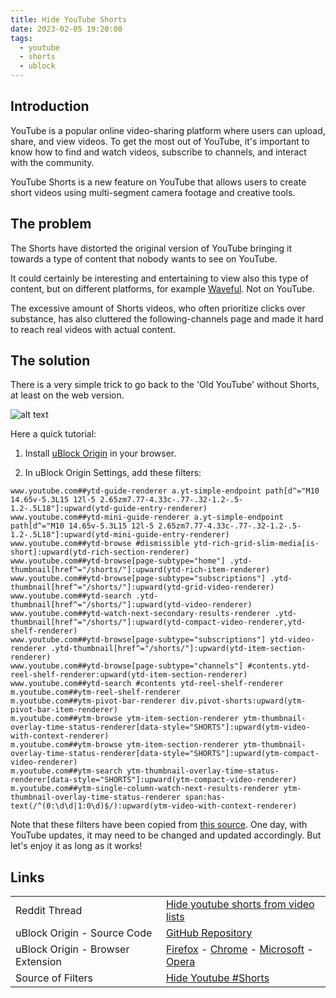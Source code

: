 ```yaml
---
title: Hide YouTube Shorts
date: 2023-02-05 19:20:00
tags:
  - youtube
  - shorts
  - ublock
---
```


## Introduction

YouTube is a popular online video-sharing platform where users can upload, share, and view videos. To get the most out of YouTube, it\'s important to know how to find and watch videos, subscribe to channels, and interact with the community.

YouTube Shorts is a new feature on YouTube that allows users to create short videos using multi-segment camera footage and creative tools. 

## The problem

The Shorts have distorted the original version of YouTube bringing it towards a type of content that nobody wants to see on YouTube. 

It could certainly be interesting and entertaining to view also this type of content, but on different platforms, for example [Waveful](https://invites.waveful.app/EKYC). Not on YouTube.

The excessive amount of Shorts videos, who often prioritize clicks over substance, has also cluttered the following-channels page and made it hard to reach real videos with actual content.


## The solution

There is a very simple trick to go back to the \'Old YouTube\' without Shorts, at least on the web version. 

![alt text][no_shorts_img]

Here a quick tutorial:

1. Install [uBlock Origin](https://github.com/gorhill/uBlock) in your browser.

2. In uBlock Origin Settings, add these filters:
```
www.youtube.com##ytd-guide-renderer a.yt-simple-endpoint path[d^="M10 14.65v-5.3L15 12l-5 2.65zm7.77-4.33c-.77-.32-1.2-.5-1.2-.5L18"]:upward(ytd-guide-entry-renderer)
www.youtube.com##ytd-mini-guide-renderer a.yt-simple-endpoint path[d^="M10 14.65v-5.3L15 12l-5 2.65zm7.77-4.33c-.77-.32-1.2-.5-1.2-.5L18"]:upward(ytd-mini-guide-entry-renderer)
www.youtube.com##ytd-browse #dismissible ytd-rich-grid-slim-media[is-short]:upward(ytd-rich-section-renderer)
www.youtube.com##ytd-browse[page-subtype="home"] .ytd-thumbnail[href^="/shorts/"]:upward(ytd-rich-item-renderer)
www.youtube.com##ytd-browse[page-subtype="subscriptions"] .ytd-thumbnail[href^="/shorts/"]:upward(ytd-grid-video-renderer)
www.youtube.com##ytd-search .ytd-thumbnail[href^="/shorts/"]:upward(ytd-video-renderer)
www.youtube.com##ytd-watch-next-secondary-results-renderer .ytd-thumbnail[href^="/shorts/"]:upward(ytd-compact-video-renderer,ytd-shelf-renderer)
www.youtube.com##ytd-browse[page-subtype="subscriptions"] ytd-video-renderer .ytd-thumbnail[href^="/shorts/"]:upward(ytd-item-section-renderer)
www.youtube.com##ytd-browse[page-subtype="channels"] #contents.ytd-reel-shelf-renderer:upward(ytd-item-section-renderer)
www.youtube.com##ytd-search #contents ytd-reel-shelf-renderer
m.youtube.com##ytm-reel-shelf-renderer
m.youtube.com##ytm-pivot-bar-renderer div.pivot-shorts:upward(ytm-pivot-bar-item-renderer)
m.youtube.com##ytm-browse ytm-item-section-renderer ytm-thumbnail-overlay-time-status-renderer[data-style="SHORTS"]:upward(ytm-video-with-context-renderer)
m.youtube.com##ytm-browse ytm-item-section-renderer ytm-thumbnail-overlay-time-status-renderer[data-style="SHORTS"]:upward(ytm-compact-video-renderer)
m.youtube.com##ytm-search ytm-thumbnail-overlay-time-status-renderer[data-style="SHORTS"]:upward(ytm-compact-video-renderer)
m.youtube.com##ytm-single-column-watch-next-results-renderer ytm-thumbnail-overlay-time-status-renderer span:has-text(/^(0:\d\d|1:0\d)$/):upward(ytm-video-with-context-renderer)
```

Note that these filters have been copied from [this source](https://letsblock.it/filters/youtube-shorts). One day, with YouTube updates, it may need to be changed and updated accordingly. But let\'s enjoy it as long as it works!


## Links

<table>
<tr>
    <td>Reddit Thread</td>
    <td><a href="https://www.reddit.com/r/uBlockOrigin/comments/m9znll/hide_youtube_shorts_from_video_lists/" target="_new">Hide youtube shorts from video lists</a></td>
</tr>
<tr>
    <td>uBlock Origin - Source Code</td>
    <td><a href="https://github.com/gorhill/uBlock" target="_new">GitHub Repository</a></td>
</tr>
<tr>
    <td>uBlock Origin - Browser Extension</td>
    <td>
        <a href="https://addons.mozilla.org/addon/ublock-origin/" target="_new">Firefox</a> -
        <a href="https://chrome.google.com/webstore/detail/ublock-origin/cjpalhdlnbpafiamejdnhcphjbkeiagm" target="_new">Chrome</a> -
        <a href="https://microsoftedge.microsoft.com/addons/detail/ublock-origin/odfafepnkmbhccpbejgmiehpchacaeak" target="_new">Microsoft</a> -
        <a href="https://addons.opera.com/extensions/details/ublock/" target="_new">Opera</a>
    </td>
</tr>
<tr>
    <td>Source of Filters</td>
    <td><a href="https://letsblock.it/filters/youtube-shorts" target="_new">Hide Youtube #Shorts</a></td>
</tr>
</table>



[no_shorts_img]: /image/linked-to/Hide-YouTube-Shorts/header.png "No more YouTube Shorts header image"
